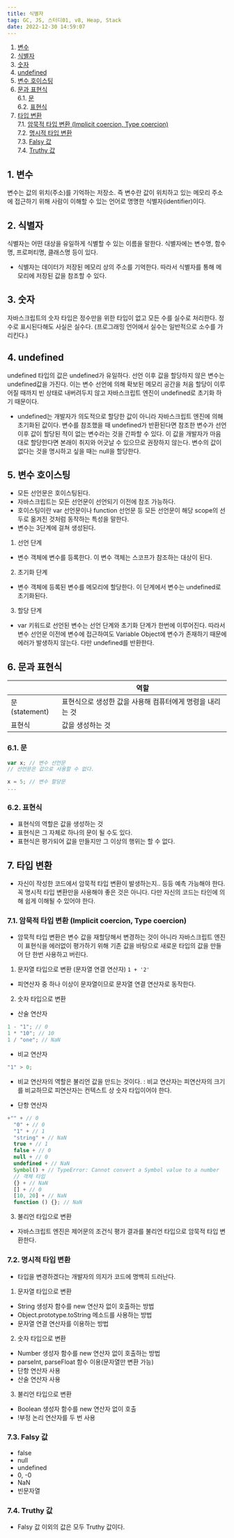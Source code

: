 ```yaml
---
title: 식별자
tag: GC, JS, 스터디01, v8, Heap, Stack
date: 2022-12-30 14:59:07
---
```


<div className="toc">
<!-- vscode-markdown-toc -->

1. [변수](#)  
2. [식별자](#-1)  
3. [숫자](#-1)  
4. [undefined](#undefined)  
5. [변수 호이스팅](#-1)  
6. [문과 표현식](#-1)  
  6.1. [문](#-1)  
  6.2. [표현식](#-1)  
7. [타입 변환](#-1)  
  7.1. [암묵적 타입 변환 (Implicit coercion, Type   coercion)](#ImplicitcoercionTypecoercion)  
  7.2. [명시적 타입 변환](#-1)  
  7.3. [Falsy 값](#Falsy)  
  7.4. [Truthy 값](#Truthy)  

<!-- vscode-markdown-toc-config
	numbering=true
	autoSave=true
	/vscode-markdown-toc-config -->
<!-- /vscode-markdown-toc -->
</div>

## 1. <a name='변수'></a>변수

변수는 값의 위치(주소)를 기억하는 저장소. 즉 변수란 값이 위치하고 있는 메모리 주소에 접근하기 위해 사람이 이해할 수 있는 언어로 명명한 식별자(identifier)이다.

## 2. <a name='식별자'></a>식별자

식별자는 어떤 대상을 유일하게 식별할 수 있는 이름을 말한다. 식별자에는 변수명, 함수명, 프로퍼티명, 클래스명 등이 있다.

- 식별자는 데이터가 저장된 메모리 상의 주소를 기억한다. 따라서 식별자를 통해 메모리에 저장된 값을 참조할 수 있다.

## 3. <a name='숫자'></a>숫자

자바스크립트의 숫자 타입은 정수만을 위한 타입이 없고 모든 수를 실수로 처리한다. 정수로 표시된다해도 사실은 실수다. (프로그래밍 언어에서 실수는 일반적으로 소수를 가리킨다.)

## 4. <a name='undefined'></a>undefined

undefined 타입의 값은 undefined가 유일하다. 선언 이후 값을 할당하지 않은 변수는 undefined값을 가진다. 이는 변수 선언에 의해 확보된 메모리 공간을 처음 할당이 이루어질 때까지 빈 상태로 내버려두지 않고 자바스크립트 엔진이 undefined로 초기화 하기 때문이다.

- undefined는 개발자가 의도적으로 할당한 값이 아니라 자바스크립트 엔진에 의해 초기화된 값이다. 변수를 참조했을 때 undefined가 반환된다면 참조한 변수가 선언 이후 값이 할당된 적이 없는 변수라는 것을 간파할 수 있다. 이 값을 개발자가 마음대로 할당한다면 본래이 취지와 어긋날 수 있으므로 권장하지 않는다. 변수의 값이 없다는 것을 명시하고 싶을 때는 null을 할당한다.

## 5. <a name='변수 호이스팅'></a>변수 호이스팅

- 모든 선언문은 호이스팅된다.
- 자바스크립트는 모든 선언문이 선언되기 이전에 참조 가능하다.
- 호이스팅이란 var 선언문이나 function 선언문 등 모든 선언문이 해당 scope의 선두로 옮겨진 것처럼 동작하는 특성을 말한다.
- 변수는 3단계에 걸쳐 생성된다.

1. 선언 단계

- 변수 객체에 변수를 등록한다. 이 변수 객체는 스코프가 참조하는 대상이 된다.

2. 초기화 단계

- 변수 객체에 등록된 변수를 메모리에 할당한다. 이 단계에서 변수는 undefined로 초기화된다.

3. 할당 단계

- var 키워드로 선언된 변수는 선언 단계와 초기화 단계가 한번에 이루어진다. 따라서 변수 선언문 이전에 변수에 접근하여도 Variable Object에 변수가 존재하기 때문에 에러가 발생하지 않는다. 다만 undefined를 반환한다.

## 6. <a name='문과-표현식1'></a>문과 표현식

|               | 역할                                                      |
| ------------- | --------------------------------------------------------- |
| 문(statement) | 표현식으로 생성한 값을 사용해 컴퓨터에게 명령을 내리는 것 |
| 표현식        | 값을 생성하는 것                                          |

### 6.1. <a name='-1'></a>문

```js
var x; // 변수 선언문
// 선언문은 값으로 사용할 수 없다.

x = 5; // 변수 할당문
...

```

### 6.2. <a name='-1'></a>표현식

- 표현식의 역할은 값을 생성하는 것
- 표현식은 그 자체로 하나의 문이 될 수도 있다.
- 표현식은 평가되어 값을 만들지만 그 이상의 행위는 할 수 없다.

## 7. <a name='-1'></a>타입 변환

- 자신이 작성한 코드에서 암묵적 타입 변환이 발생하는지.. 등등 예측 가능해야 한다. 꼭 명시적 타입 변환만을 사용해야 좋은 것은 아니다. 다만 자신의 코드는 타인에 의해 쉽게 이해될 수 있어야 한다.

### 7.1. <a name='ImplicitcoercionTypecoercion'></a>암묵적 타입 변환 (Implicit coercion, Type coercion)

- 암묵적 타입 변환은 변수 값을 재할당해서 변경하는 것이 아니라 자바스크립트 엔진이 표현식을 에러없이 평가하기 위해 기존 값을 바탕으로 새로운 타입의 값을 만들어 단 한번 사용하고 버린다.

1. 문자열 타입으로 변환 (문자열 연결 연산자)
   `1 + '2'`

- 피연산자 중 하나 이상이 문자열이므로 문자열 연결 연산자로 동작한다.

2. 숫자 타입으로 변환

- 산술 연산자

```js
1 - "1"; // 0
1 * "10"; // 10
1 / "one"; // NaN
```

- 비교 연산자

```js
"1" > 0;
```

- 비교 연산자의 역할은 불리언 값을 만드는 것이다. : 비교 연산자는 피연산자의 크기를 비교하므로 피연산자는 컨텍스트 상 숫자 타입이어야 한다.

- 단항 연산자

```js
+"" + // 0
  "0" + // 0
  "1" + // 1
  "string" + // NaN
  true + // 1
  false + // 0
  null + // 0
  undefined + // NaN
  Symbol() + // TypeError: Cannot convert a Symbol value to a number
  // 객체 타입
  {} + // NaN
  [] + // 0
  [10, 20] + // NaN
  function () {}; // NaN
```

3. 불리언 타입으로 변환

- 자바스크립트 엔진은 제어문의 조건식 평가 결과를 불리언 타입으로 암묵적 타입 변환한다.

### 7.2. <a name='-1'></a>명시적 타입 변환

- 타입을 변경하겠다는 개발자의 의지가 코드에 명백히 드러난다.

1. 문자열 타입으로 변환

- String 생성자 함수를 new 연산자 없이 호출하는 방법
- Object.prototype.toString 메소드를 사용하는 방법
- 문자열 연결 연산자를 이용하는 방법

2. 숫자 타입으로 변환

- Number 생성자 함수를 new 연산자 없이 호출하는 방법
- parseInt, parseFloat 함수 이용(문자열만 변환 가능)
- 단항 연산자 사용
- 산술 연산자 사용

3. 불리언 타입으로 변환

- Boolean 생성자 함수를 new 연산자 없이 호출
- !부정 논리 연산자를 두 번 사용

### 7.3. <a name='Falsy'></a>Falsy 값

- false
- null
- undefined
- 0, -0
- NaN
- 빈문자열

### 7.4. <a name='Truthy'></a>Truthy 값

- Falsy 값 이외의 값은 모두 Truthy 값이다.
